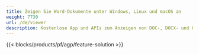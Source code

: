 ```yaml
---
title: Zeigen Sie Word-Dokumente unter Windows, Linux und macOS an 
weight: 7730
url: /de/viewer
description: Kostenlose App und APIs zum Anzeigen von DOC-, DOCX- und ODT-Dokumenten als Seiten
---
```


{{< blocks/products/pf/agp/feature-solution >}} 

